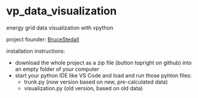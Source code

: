 # vp_data_visualization
energy grid data visualization with vpython

project founder: [BruceStedall](https://github.com/BruceStedall)

installation instructions:

- download the whole project as a zip file (button topright on github) into an empty folder of your computer
- start your python IDE like VS Code and load and run those pyhton files:
  - trunk.py (now version based on new, pre-calculated data)
  - visualization.py (old version, based on old data)
